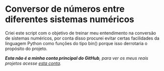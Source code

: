 # Conversor de números entre diferentes sistemas numéricos

Criei este script com o objetivo de treinar meu entendimento na conversão de sistemas numéricos, por conta disso procurei evitar certas facilidades da linguagem Python como funções do tipo bin() porque isso derrotaria o propósito do projeto.

_**Esta não é a minha conta principal do GitHub**, para ver os meus reais projetos acesse [esta conta](https://github.com/hmslima/)._
